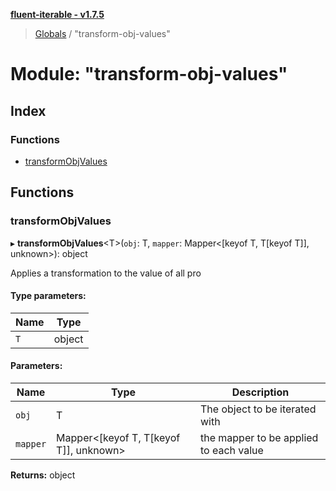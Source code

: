 **[fluent-iterable - v1.7.5](../README.md)**

> [Globals](../README.md) / "transform-obj-values"

# Module: "transform-obj-values"

## Index

### Functions

* [transformObjValues](_transform_obj_values_.md#transformobjvalues)

## Functions

### transformObjValues

▸ **transformObjValues**\<T>(`obj`: T, `mapper`: Mapper\<[keyof T, T[keyof T]], unknown>): object

Applies a transformation to the value of all pro

#### Type parameters:

Name | Type |
------ | ------ |
`T` | object |

#### Parameters:

Name | Type | Description |
------ | ------ | ------ |
`obj` | T | The object to be iterated with |
`mapper` | Mapper\<[keyof T, T[keyof T]], unknown> | the mapper to be applied to each value  |

**Returns:** object
